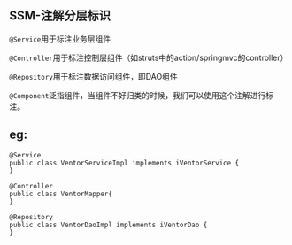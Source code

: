 ## SSM-注解分层标识

`@Service`用于标注业务层组件

`@Controller`用于标注控制层组件（如struts中的action/springmvc的controller）

`@Repository`用于标注数据访问组件，即DAO组件

`@Component`泛指组件，当组件不好归类的时候，我们可以使用这个注解进行标注。


eg:
-----------------------------------------------------------
```
@Service  
public class VentorServiceImpl implements iVentorService {     
}  
```
```
@Controller
public class VentorMapper{
}
```
```
@Repository  
public class VentorDaoImpl implements iVentorDao {   
}  
```
